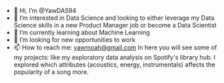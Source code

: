 - 👋 Hi, I’m @YawDAS94
- 👀 I’m interested in Data Science and looking to either leverage my Data Science skills in a new Product Manager job or become a Data Scientist
- 🌱 I’m currently learning about Machine Learning 
- 💞️ I’m looking for new opportunities to work
- 📫 How to reach me: yawmoah@gmail.com
In here you will see some of my projects: like my exploratory data analysis on Spotify's library hub. I explored which attributes (acoustics, energy, instrumentals) affects the popularity of a song more.
<!---
YawDAS94/YawDAS94 is a ✨ special ✨ repository because its `README.md` (this file) appears on your GitHub profile.
You can click the Preview link to take a look at your changes.
--->
